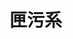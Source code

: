 <!--- ICON:"data:image/svg+xml,%3Csvg%20width=%221%22%20height=%221%22%20xmlns=%22http://www.w3.org/2000/svg%22%3E%3Crect%20width=%221%22%20height=%221%22%20fill=%22%23FF0000%22/%3E%3C/svg%3E" ---->

# 匣污系
